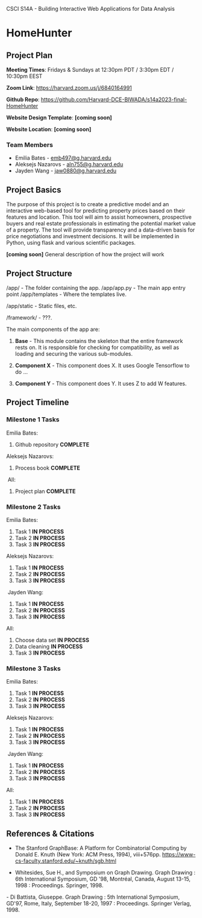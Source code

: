 CSCI S14A - Building Interactive Web Applications for Data Analysis

# HomeHunter

## Project Plan

**Meeting Times**: Fridays & Sundays at 12:30pm PDT / 3:30pm EDT / 10:30pm EEST

**Zoom Link**: https://harvard.zoom.us/j/6840164991

**Github Repo**: https://github.com/Harvard-DCE-BIWADA/s14a2023-final-HomeHunter

**Website Design Template**: **[coming soon]**

**Website Location**: **[coming soon]**

### Team Members

- Emilia Bates - emb497@g.harvard.edu
- Aleksejs Nazarovs - aln755@g.harvard.edu
- Jayden Wang - jaw0880@g.harvard.edu

## Project Basics

The purpose of this project is to create a predictive model and an interactive web-based tool for predicting property prices based on their features and location. This tool will aim to assist homeowners, prospective buyers and real estate professionals in estimating the potential market value of a property. The tool will provide transparency and a data-driven basis for price negotiations and investment decisions. It will be implemented in Python, using flask and various scientific packages.

**[coming soon]** General description of how the project will work

## Project Structure

/app/ - The folder containing the app.
/app/app.py - The main app entry point
/app/templates - Where the templates live.

/app/static - Static files, etc.

/framework/ - ???.

The main components of the app are:

1. **Base** - This module contains the skeleton that the entire framework rests on. It is responsible
   for checking for compatibility, as well as loading and securing the various sub-modules.

2. **Component X** - This component does X. It uses Google Tensorflow to do ...

3. **Component Y** - This component does Y. It uses Z to add W features.

## Project Timeline

### Milestone 1 Tasks

Emilia Bates:
1. Github repository **COMPLETE**


Aleksejs Nazarovs:
1. Process book **COMPLETE**

​
All:
1. Project plan **COMPLETE**
   ​

### Milestone 2 Tasks


Emilia Bates:
1. Task 1 **IN PROCESS**
2. Task 2 **IN PROCESS**
3. Task 3 **IN PROCESS**
​

Aleksejs Nazarovs:
1. Task 1 **IN PROCESS**
2. Task 2 **IN PROCESS**
3. Task 3 **IN PROCESS**

​
Jayden Wang:
1. Task 1 **IN PROCESS**
2. Task 2 **IN PROCESS**
3. Task 3 **IN PROCESS**


All:
1. Choose data set **IN PROCESS**
2. Data cleaning **IN PROCESS**
3. Task 3 **IN PROCESS**


### Milestone 3 Tasks


Emilia Bates:
1. Task 1 **IN PROCESS**
2. Task 2 **IN PROCESS**
3. Task 3 **IN PROCESS**
​

Aleksejs Nazarovs:
1. Task 1 **IN PROCESS**
2. Task 2 **IN PROCESS**
3. Task 3 **IN PROCESS**

​
Jayden Wang:
1. Task 1 **IN PROCESS**
2. Task 2 **IN PROCESS**
3. Task 3 **IN PROCESS**


All:
1. Task 1 **IN PROCESS**
2. Task 2 **IN PROCESS**
3. Task 3 **IN PROCESS**
   ​

## References & Citations

- The Stanford GraphBase: A Platform for Combinatorial Computing by Donald E. Knuth (New York: ACM Press, 1994), viii+576pp.
https://www-cs-faculty.stanford.edu/~knuth/sgb.html

- Whitesides, Sue H., and Symposium on Graph Drawing. Graph Drawing : 6th International Symposium, GD '98, Montréal, Canada, August 13-15, 1998 : Proceedings. Springer, 1998.

​- Di Battista, Giuseppe. Graph Drawing : 5th International Symposium, GD'97, Rome, Italy, September 18-20, 1997 : Proceedings. Springer Verlag, 1998.
